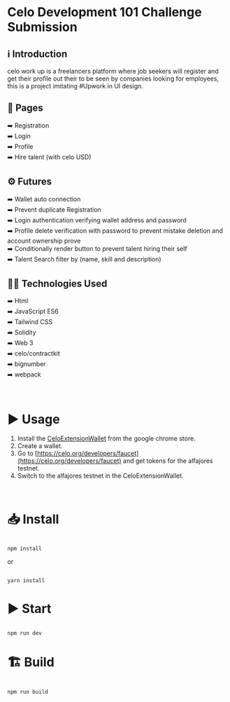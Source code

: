 # Celo Development 101 Challenge Submission

## ℹ️ Introduction

celo work up is a freelancers platform where job seekers will register and get their profile out their to be seen by companies looking for employees, this is a project imitating #Upwork in UI design.

## 📄 Pages

➡️ Registration <br />
➡️ Login <br />
➡️ Profile <br />
➡️ Hire talent (with celo USD) <br />

## ⚙️ Futures

➡️ Wallet auto connection <br />
➡️ Prevent duplicate Registration <br />
➡️ Login authentication verifying wallet address and password <br />
➡️ Profile delete verification with password to prevent mistake deletion and account ownership prove <br />
➡️ Conditionally render button to prevent talent hiring their self <br />
➡️ Talent Search filter by (name, skill and description) <br />

## 👨‍💻 Technologies Used

➡️ Html <br />
➡️ JavaScript ES6 <br />
➡️ Tailwind CSS <br />
➡️ Solidity <br />
➡️ Web 3 <br />
➡️ celo/contractkit <br />
➡️ bignumber <br />
➡️ webpack <br />

<br />

# ▶️ Usage

1. Install the [CeloExtensionWallet](https://chrome.google.com/webstore/detail/celoextensionwallet/kkilomkmpmkbdnfelcpgckmpcaemjcdh?hl=en) from the google chrome store.
2. Create a wallet.
3. Go to [https://celo.org/developers/faucet](https://celo.org/developers/faucet) and get tokens for the alfajores testnet.
4. Switch to the alfajores testnet in the CeloExtensionWallet.

<br/>

# 📥 Install

```

npm install

```

or

```

yarn install

```

# ▶️ Start

```

npm run dev

```

# 🏗️ Build

```

npm run build

```
